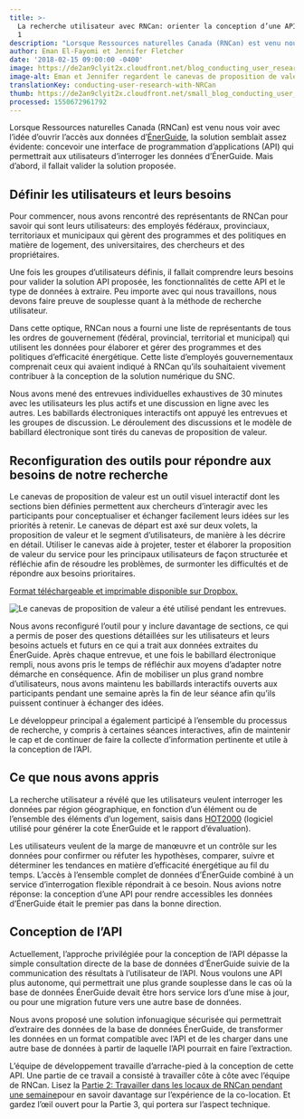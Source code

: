 ```yaml
---
title: >-
  La recherche utilisateur avec RNCan: orienter la conception d’une API – Partie
  1
description: "Lorsque Ressources naturelles Canada (RNCan) est venu nous voir avec l’idée d’ouvrir l’accès aux données d’ÉnerGuide, la solution semblait assez évidente\_: concevoir une interface de programmation d’applications (API) qui permettrait aux utilisateurs d’interroger les données d’ÉnerGuide. Mais d’abord, il fallait valider la solution proposée. "
author: Eman El-Fayomi et Jennifer Fletcher
date: '2018-02-15 09:00:00 -0400'
image: https://de2an9clyit2x.cloudfront.net/blog_conducting_user_research_with_NRCAN_cb9cb98c0d.jpg
image-alt: Eman et Jennifer regardent le canevas de proposition de valeur
translationKey: conducting-user-research-with-NRCan
thumb: https://de2an9clyit2x.cloudfront.net/small_blog_conducting_user_research_with_NRCAN_cb9cb98c0d.jpg
processed: 1550672961792
---
```


Lorsque Ressources naturelles Canada (RNCan) est venu nous voir avec l’idée d’ouvrir l’accès aux données d’[ÉnerGuide](https://www.rncan.gc.ca/energie/efficacite/habitations/maisons-ameliorees/5006), la solution semblait assez évidente: concevoir une interface de programmation d’applications (API) qui permettrait aux utilisateurs d’interroger les données d’ÉnerGuide. Mais d’abord, il fallait valider la solution proposée.

## Définir les utilisateurs et leurs besoins 

Pour commencer, nous avons rencontré des représentants de RNCan pour savoir qui sont leurs utilisateurs: des employés fédéraux, provinciaux, territoriaux et municipaux qui gèrent des programmes et des politiques en matière de logement, des universitaires, des chercheurs et des propriétaires.

Une fois les groupes d’utilisateurs définis, il fallait comprendre leurs besoins pour valider la solution API proposée, les fonctionnalités de cette API et le type de données à extraire. Peu importe avec qui nous travaillons, nous devons faire preuve de souplesse quant à la méthode de recherche utilisateur.

Dans cette optique, RNCan nous a fourni une liste de représentants de tous les ordres de gouvernement (fédéral, provincial, territorial et municipal) qui utilisent les données pour élaborer et gérer des programmes et des politiques d’efficacité énergétique. Cette liste d’employés gouvernementaux comprenait ceux qui avaient indiqué à RNCan qu’ils souhaitaient vivement contribuer à la conception de la solution numérique du SNC.

Nous avons mené des entrevues individuelles exhaustives de 30 minutes avec les utilisateurs les plus actifs et une discussion en ligne avec les autres. Les babillards électroniques interactifs ont appuyé les entrevues et les groupes de discussion. Le déroulement des discussions et le modèle de babillard électronique sont tirés du canevas de proposition de valeur.

## Reconfiguration des outils pour répondre aux besoins de notre recherche

Le canevas de proposition de valeur est un outil visuel interactif dont les sections bien définies permettent aux chercheurs d’interagir avec les participants pour conceptualiser et échanger facilement leurs idées sur les priorités à retenir. Le canevas de départ est axé sur deux volets, la proposition de valeur et le segment d’utilisateurs, de manière à les décrire en détail. Utiliser le canevas aide à projeter, tester et élaborer la proposition de valeur du service pour les principaux utilisateurs de façon structurée et réfléchie afin de résoudre les problèmes, de surmonter les difficultés et de répondre aux besoins prioritaires.

<a class="large-link" href="https://www.dropbox.com/sh/aaho502dkfc713i/AACUZzgHUlpp88kj25ABMH8Ca?dl=0">Format téléchargeable et imprimable disponible sur Dropbox.</a>

<img alt="Le canevas de proposition de valeur a été utilisé pendant les entrevues." src="/img/cds/blog-valprop.svg">

Nous avons reconfiguré l’outil pour y inclure davantage de sections, ce qui a permis de poser des questions détaillées sur les utilisateurs et leurs besoins actuels et futurs en ce qui a trait aux données extraites du ÉnerGuide. Après chaque entrevue, et une fois le babillard électronique rempli, nous avons pris le temps de réfléchir aux moyens d’adapter notre démarche en conséquence. Afin de mobiliser un plus grand nombre d’utilisateurs, nous avons maintenu les babillards interactifs ouverts aux participants pendant une semaine après la fin de leur séance afin qu’ils puissent continuer à échanger des idées.

Le développeur principal a également participé à l’ensemble du processus de recherche, y compris à certaines séances interactives, afin de maintenir le cap et de continuer de faire la collecte d’information pertinente et utile à la conception de l’API.

## Ce que nous avons appris

La recherche utilisateur a révélé que les utilisateurs veulent interroger les données par région géographique, en fonction d’un élément ou de l’ensemble des éléments d’un logement, saisis dans [HOT2000](https://www.rncan.gc.ca/energie/efficacite/habitations/maisons-ameliorees/17726) (logiciel utilisé pour générer la cote ÉnerGuide et le rapport d’évaluation).

Les utilisateurs veulent de la marge de manœuvre et un contrôle sur les données pour confirmer ou réfuter les hypothèses, comparer, suivre et déterminer les tendances en matière d’efficacité énergétique au fil du temps. L’accès à l’ensemble complet de données d’ÉnerGuide combiné à un service d’interrogation flexible répondrait à ce besoin. Nous avions notre réponse: la conception d’une API pour rendre accessibles les données d’ÉnerGuide était le premier pas dans la bonne direction.

## Conception de l’API

Actuellement, l’approche privilégiée pour la conception de l’API dépasse la simple consultation directe de la base de données d’ÉnerGuide suivie de la communication des résultats à l’utilisateur de l’API. Nous voulons une API plus autonome, qui permettrait une plus grande souplesse dans le cas où la base de données ÉnerGuide devait être hors service lors d’une mise à jour, ou pour une migration future vers une autre base de données.

Nous avons proposé une solution infonuagique sécurisée qui permettrait d’extraire des données de la base de données ÉnerGuide, de transformer les données en un format compatible avec l’API et de les charger dans une autre base de données à partir de laquelle l’API pourrait en faire l’extraction.

L’équipe de développement travaille d’arrache-pied à la conception de cette API. Une partie de ce travail a consisté à travailler côte à côte avec l’équipe de RNCan. Lisez la [Partie 2: Travailler dans les locaux de RNCan pendant une semaine](/2018/02/15/b-travailler-dans-les-locaux-de-rncan/)pour en savoir davantage sur l’expérience de la co-location. Et gardez l’œil ouvert pour la Partie 3, qui portera sur l’aspect technique.

